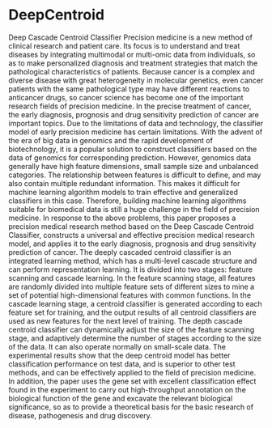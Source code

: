 # DeepCentroid
Deep Cascade Centroid Classifier
Precision medicine is a new method of clinical research and patient care. Its focus is to understand and treat diseases by integrating multimodal or multi-omic data from individuals, so as to make personalized diagnosis and treatment strategies that match the pathological characteristics of patients. Because cancer is a complex and diverse disease with great heterogeneity in molecular genetics, even cancer patients with the same pathological type may have different reactions to anticancer drugs, so cancer science has become one of the important research fields of precision medicine. In the precise treatment of cancer, the early diagnosis, prognosis and drug sensitivity prediction of cancer are important topics. Due to the limitations of data and technology, the classifier model of early precision medicine has certain limitations. With the advent of the era of big data in genomics and the rapid development of biotechnology, it is a popular solution to construct classifiers based on the data of genomics for corresponding prediction. However, genomics data generally have high feature dimensions, small sample size and unbalanced categories. The relationship between features is difficult to define, and may also contain multiple redundant information. This makes it difficult for machine learning algorithm models to train effective and generalized classifiers in this case. Therefore, building machine learning algorithms suitable for biomedical data is still a huge challenge in the field of precision medicine.
In response to the above problems, this paper proposes a precision medical research method based on the Deep Cascade Centroid Classifier, constructs a universal and effective precision medical research model, and applies it to the early diagnosis, prognosis and drug sensitivity prediction of cancer. The deeply cascaded centroid classifier is an integrated learning method, which has a multi-level cascade structure and can perform representation learning. It is divided into two stages: feature scanning and cascade learning. In the feature scanning stage, all features are randomly divided into multiple feature sets of different sizes to mine a set of potential high-dimensional features with common functions. In the cascade learning stage, a centroid classifier is generated according to each feature set for training, and the output results of all centroid classifiers are used as new features for the next level of training. The depth cascade centroid classifier can dynamically adjust the size of the feature scanning stage, and adaptively determine the number of stages according to the size of the data. It can also operate normally on small-scale data. The experimental results show that the deep centroid model has better classification performance on test data, and is superior to other test methods, and can be effectively applied to the field of precision medicine. In addition, the paper uses the gene set with excellent classification effect found in the experiment to carry out high-throughput annotation on the biological function of the gene and excavate the relevant biological significance, so as to provide a theoretical basis for the basic research of disease, pathogenesis and drug discovery.
